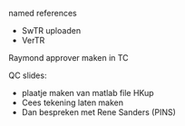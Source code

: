 named references 
- SwTR uploaden
- VerTR

Raymond approver maken in TC

QC slides: 
- plaatje maken van matlab file HKup
- Cees tekening laten maken
- Dan bespreken met Rene Sanders (PINS)

